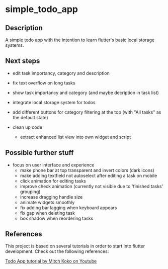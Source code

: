# simple_todo_app

## Description
A simple todo app with the intention to learn flutter's basic local storage systems.

## Next steps
- edit task importancy, category and description
- fix text overflow on long tasks
- show task importancy and category (and maybe decription in task list)

- integrate local storage system for todos

- add different buttons for category filtering at the top (with "All tasks" as the default state)

- clean up code
  - extract enhanced list view into own widget and script

## Possible further stuff
- focus on user interface and experience
  - make phone bar at top transparent and invert colors (dark icons)
  - make adding textfield not autoselect after editing a task on mobile
  - click animation for editing tasks
  - improve check animation (currently not visible due to 'finished tasks' grouping)
  - increase dragging handle size
  - animate widgets smoothly
  - fix adding bar lagging when keyboard appears
  - fix gap when deleting task
  - box shadow when reordering tasks

## References
This project is based on several tutorials in order to start into flutter development. Check out the following references:

[Todo App tutorial by Mitch Koko on Youtube](https://youtu.be/mMgr47QBZWA?feature=shared)
